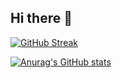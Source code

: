## Hi there 👋

[![GitHub Streak](https://streak-stats.demolab.com/?user=DiandreMiller)](https://git.io/streak-stats)

[![Anurag's GitHub stats](https://github-readme-stats.vercel.app/api?username=DiandreMiller)](https://github.com/anuraghazra/github-readme-stats)
